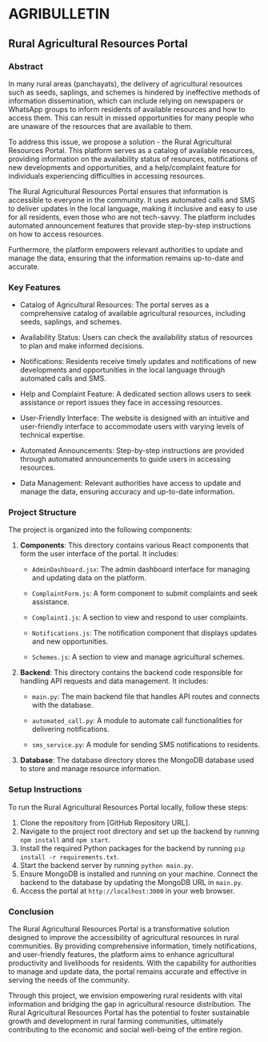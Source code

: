 # AGRIBULLETIN

## Rural Agricultural Resources Portal

### Abstract

In many rural areas (panchayats), the delivery of agricultural resources such as seeds, saplings, and schemes is hindered by ineffective methods of information dissemination, which can include relying on newspapers or WhatsApp groups to inform residents of available resources and how to access them. This can result in missed opportunities for many people who are unaware of the resources that are available to them.

To address this issue, we propose a solution - the Rural Agricultural Resources Portal. This platform serves as a catalog of available resources, providing information on the availability status of resources, notifications of new developments and opportunities, and a help/complaint feature for individuals experiencing difficulties in accessing resources.

The Rural Agricultural Resources Portal ensures that information is accessible to everyone in the community. It uses automated calls and SMS to deliver updates in the local language, making it inclusive and easy to use for all residents, even those who are not tech-savvy. The platform includes automated announcement features that provide step-by-step instructions on how to access resources.

Furthermore, the platform empowers relevant authorities to update and manage the data, ensuring that the information remains up-to-date and accurate.

### Key Features

- Catalog of Agricultural Resources: The portal serves as a comprehensive catalog of available agricultural resources, including seeds, saplings, and schemes.

- Availability Status: Users can check the availability status of resources to plan and make informed decisions.

- Notifications: Residents receive timely updates and notifications of new developments and opportunities in the local language through automated calls and SMS.

- Help and Complaint Feature: A dedicated section allows users to seek assistance or report issues they face in accessing resources.

- User-Friendly Interface: The website is designed with an intuitive and user-friendly interface to accommodate users with varying levels of technical expertise.

- Automated Announcements: Step-by-step instructions are provided through automated announcements to guide users in accessing resources.

- Data Management: Relevant authorities have access to update and manage the data, ensuring accuracy and up-to-date information.

### Project Structure

The project is organized into the following components:

1. **Components**: This directory contains various React components that form the user interface of the portal. It includes:

   - `AdminDashboard.jsx`: The admin dashboard interface for managing and updating data on the platform.

   - `ComplaintForm.js`: A form component to submit complaints and seek assistance.

   - `Complaint1.js`: A section to view and respond to user complaints.

   - `Notifications.js`: The notification component that displays updates and new opportunities.

   - `Schemes.js`: A section to view and manage agricultural schemes.

2. **Backend**: This directory contains the backend code responsible for handling API requests and data management. It includes:

   - `main.py`: The main backend file that handles API routes and connects with the database.

   - `automated_call.py`: A module to automate call functionalities for delivering notifications.

   - `sms_service.py`: A module for sending SMS notifications to residents.

3. **Database**: The database directory stores the MongoDB database used to store and manage resource information.

### Setup Instructions

To run the Rural Agricultural Resources Portal locally, follow these steps:

1. Clone the repository from [GitHub Repository URL].
2. Navigate to the project root directory and set up the backend by running `npm install` and `npm start`.
3. Install the required Python packages for the backend by running `pip install -r requirements.txt`.
4. Start the backend server by running `python main.py`.
5. Ensure MongoDB is installed and running on your machine. Connect the backend to the database by updating the MongoDB URL in `main.py`.
6. Access the portal at `http://localhost:3000` in your web browser.

### Conclusion

The Rural Agricultural Resources Portal is a transformative solution designed to improve the accessibility of agricultural resources in rural communities. By providing comprehensive information, timely notifications, and user-friendly features, the platform aims to enhance agricultural productivity and livelihoods for residents. With the capability for authorities to manage and update data, the portal remains accurate and effective in serving the needs of the community.

Through this project, we envision empowering rural residents with vital information and bridging the gap in agricultural resource distribution. The Rural Agricultural Resources Portal has the potential to foster sustainable growth and development in rural farming communities, ultimately contributing to the economic and social well-being of the entire region.
